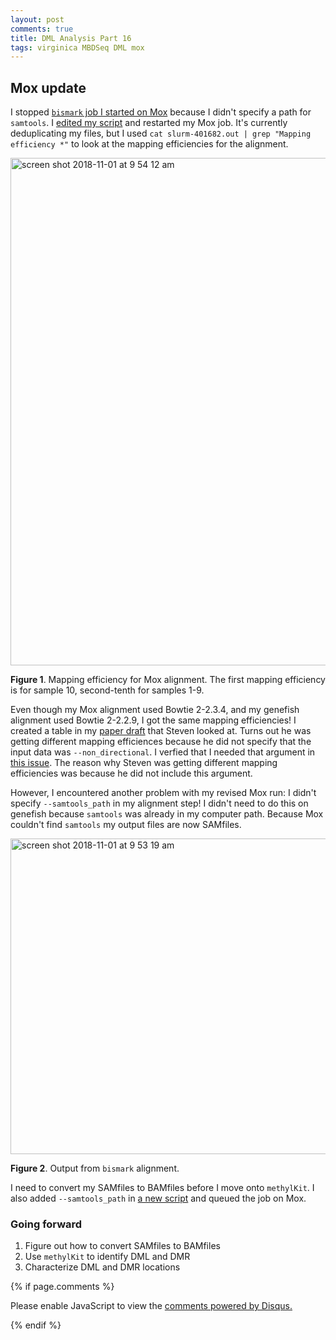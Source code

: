 ```yaml
---
layout: post
comments: true
title: DML Analysis Part 16
tags: virginica MBDSeq DML mox 
---
```


## Mox update

I stopped [`bismark` job I started on Mox](https://yaaminiv.github.io/DML-Analysis-Part12/) because I didn't specify a path for `samtools`. I [edited my script](https://github.com/fish546-2018/yaamini-virginica/blob/master/scripts/2018-10-12-Bismark-Revised-Parameters.sh) and restarted my Mox job. It's currently deduplicating my files, but I used `cat slurm-401682.out | grep "Mapping efficiency *"` to look at the mapping efficiencies for the alignment.

<img width="812" alt="screen shot 2018-11-01 at 9 54 12 am" src="https://user-images.githubusercontent.com/22335838/47868763-4ffa5580-ddc2-11e8-93da-e677f1558798.png">

**Figure 1**. Mapping efficiency for Mox alignment. The first mapping efficiency is for sample 10, second-tenth for samples 1-9.

Even though my Mox alignment used Bowtie 2-2.3.4, and my genefish alignment used Bowtie 2-2.2.9, I got the same mapping efficiencies! I created a table in my [paper draft](https://docs.google.com/document/d/1gOMJrnhs4D-jCKWlJK2tm0Z27IrSqMkmc7K1pDBmqi0/edit#) that Steven looked at. Turns out he was getting different mapping efficiences because he did not specify that the input data was `--non_directional`. I verfied that I needed that argument in [this issue](https://github.com/RobertsLab/resources/issues/216). The reason why Steven was getting different mapping efficiencies was because he did not include this argument.

However, I encountered another problem with my revised Mox run: I didn't specify `--samtools_path` in my alignment step! I didn't need to do this on genefish because `samtools` was already in my computer path. Because Mox couldn't find `samtools` my output files are now SAMfiles.

<img width="505" alt="screen shot 2018-11-01 at 9 53 19 am" src="https://user-images.githubusercontent.com/22335838/47868762-4f61bf00-ddc2-11e8-94c0-3a2476eb338c.png">

**Figure 2**. Output from `bismark` alignment.

I need to convert my SAMfiles to BAMfiles before I move onto `methylKit`. I also added `--samtools_path` in [a new script](https://github.com/fish546-2018/yaamini-virginica/blob/master/scripts/2018-10-31-Bismark-Revised-Parameters-Samtools.sh) and queued the job on Mox.

### Going forward

1. Figure out how to convert SAMfiles to BAMfiles
2. Use `methylKit` to identify DML and DMR
3. Characterize DML and DMR locations

{% if page.comments %}

<div id="disqus_thread"></div>
<script>

/**
*  RECOMMENDED CONFIGURATION VARIABLES: EDIT AND UNCOMMENT THE SECTION BELOW TO INSERT DYNAMIC VALUES FROM YOUR PLATFORM OR CMS.
*  LEARN WHY DEFINING THESE VARIABLES IS IMPORTANT: https://disqus.com/admin/universalcode/#configuration-variables*/
/*
var disqus_config = function () {
this.page.url = PAGE_URL;  // Replace PAGE_URL with your page's canonical URL variable
this.page.identifier = PAGE_IDENTIFIER; // Replace PAGE_IDENTIFIER with your page's unique identifier variable
};
*/
(function() { // DON'T EDIT BELOW THIS LINE
var d = document, s = d.createElement('script');
s.src = 'https://the-responsible-grad-student.disqus.com/embed.js';
s.setAttribute('data-timestamp', +new Date());
(d.head || d.body).appendChild(s);
})();
</script>
<noscript>Please enable JavaScript to view the <a href="https://disqus.com/?ref_noscript">comments powered by Disqus.</a></noscript>

{% endif %}

<script id="dsq-count-scr" src="//the-responsible-grad-student.disqus.com/count.js" async></script>
